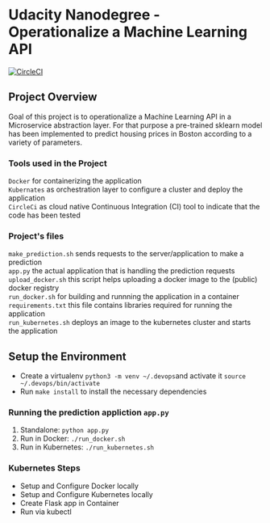 # Udacity Nanodegree - Operationalize a Machine Learning API

[![CircleCI](https://circleci.com/gh/ReffGha/operationalize-a-machine-learning-API/tree/circleci-project-setup.svg?style=svg)](https://circleci.com/gh/ReffGha/operationalize-a-machine-learning-API/tree/circleci-project-setup)

## Project Overview

Goal of this project is to operationalize a Machine Learning API in a Microservice abstraction layer. For that purpose a pre-trained sklearn model has been implemented to predict housing prices in Boston according to a variety of parameters.

### Tools used in the Project 
`Docker` for containerizing the application  
`Kubernates` as orchestration layer to configure a cluster and deploy the application  
`CircleCi` as cloud native Continuous Integration (CI) tool to indicate that the code has been tested  

### Project's files
`make_prediction.sh` sends requests to the server/application to make a prediction   
`app.py` the actual application that is handling the prediction requests  
`upload_docker.sh` this script helps uploading a docker image to the (public) docker registry  
`run_docker.sh` for building and runnning the application in a container  
`requirements.txt` this file contains libraries required for running the application  
`run_kubernetes.sh` deploys an image to the kubernetes cluster and starts the application  

## Setup the Environment

* Create a virtualenv `python3 -m venv ~/.devops`and activate it `source ~/.devops/bin/activate`
* Run `make install` to install the necessary dependencies

### Running the prediction appliction `app.py`

1. Standalone:  `python app.py`
2. Run in Docker:  `./run_docker.sh`
3. Run in Kubernetes:  `./run_kubernetes.sh`

### Kubernetes Steps

* Setup and Configure Docker locally
* Setup and Configure Kubernetes locally
* Create Flask app in Container
* Run via kubectl

